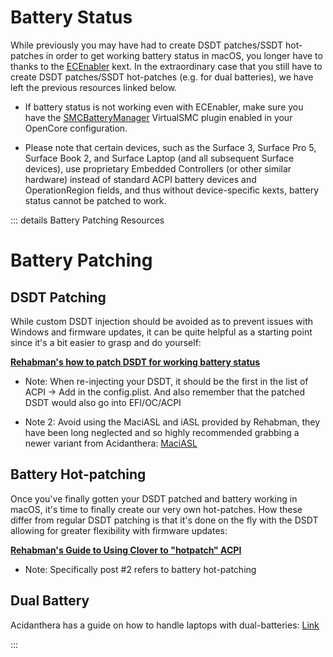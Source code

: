 # Battery Status

While previously you may have had to create DSDT patches/SSDT hot-patches in order to get working battery status in macOS, you longer have to thanks to the [ECEnabler](https://github.com/1Revenger1/ECEnabler/releases/latest) kext. In the extraordinary case that you still have to create DSDT patches/SSDT hot-patches (e.g. for dual batteries), we have left the previous resources linked below.

* If battery status is not working even with ECEnabler, make sure you have the [SMCBatteryManager](https://github.com/Acidanthera/VirtualSMC/releases/latest) VirtualSMC plugin enabled in your OpenCore configuration.

* Please note that certain devices, such as the Surface 3, Surface Pro 5, Surface Book 2, and Surface Laptop (and all subsequent Surface devices), use proprietary Embedded Controllers (or other similar hardware) instead of standard ACPI battery devices and OperationRegion fields, and thus without device-specific kexts, battery status cannot be patched to work.

::: details Battery Patching Resources

# Battery Patching

## DSDT Patching

While custom DSDT injection should be avoided as to prevent issues with Windows and firmware updates, it can be quite helpful as a starting point since it's a bit easier to grasp and do yourself:

**[Rehabman's how to patch DSDT for working battery status](https://www.tonymacx86.com/threads/guide-how-to-patch-dsdt-for-working-battery-status.116102/)**

* Note: When re-injecting your DSDT, it should be the first in the list of ACPI -> Add in the config.plist. And also remember that the patched DSDT would also go into EFI/OC/ACPI

* Note 2: Avoid using the MaciASL and iASL provided by Rehabman, they have been long neglected and so highly recommended grabbing a newer variant from Acidanthera: [MaciASL](https://github.com/acidanthera/MaciASL/releases)

## Battery Hot-patching

Once you've finally gotten your DSDT patched and battery working in macOS, it's time to finally create our very own hot-patches. How these differ from regular DSDT patching is that it's done on the fly with the DSDT allowing for greater flexibility with firmware updates:

**[Rehabman's Guide to Using Clover to "hotpatch" ACPI](https://www.tonymacx86.com/threads/guide-using-clover-to-hotpatch-acpi.200137/)**

* Note: Specifically post #2 refers to battery hot-patching

## Dual Battery

Acidanthera has a guide on how to handle laptops with dual-batteries: [Link](https://github.com/acidanthera/VirtualSMC/blob/master/Docs/Dual%20Battery%20Support.md)

:::
